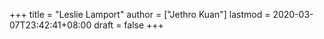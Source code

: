 +++
title = "Leslie Lamport"
author = ["Jethro Kuan"]
lastmod = 2020-03-07T23:42:41+08:00
draft = false
+++
